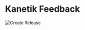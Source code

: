# Kanetik Feedback

![Create Release](https://github.com/kanetik/feedback/workflows/Create%20Release/badge.svg)

